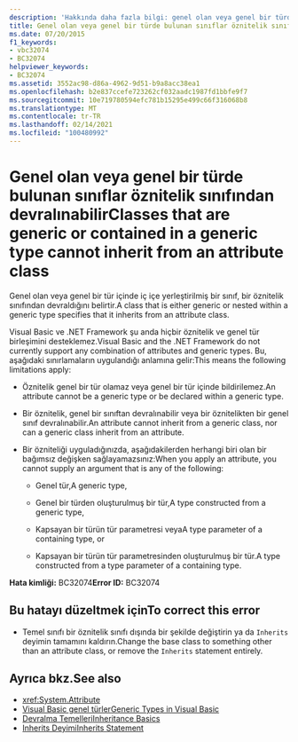 ```yaml
---
description: 'Hakkında daha fazla bilgi: genel olan veya genel bir türde bulunan sınıflar öznitelik sınıfından devralınabilir'
title: Genel olan veya genel bir türde bulunan sınıflar öznitelik sınıfından devralınabilir
ms.date: 07/20/2015
f1_keywords:
- vbc32074
- BC32074
helpviewer_keywords:
- BC32074
ms.assetid: 3552ac98-d86a-4962-9d51-b9a8acc38ea1
ms.openlocfilehash: b2e837ccefe723262cf032aadc1987fd1bbfe9f7
ms.sourcegitcommit: 10e719780594efc781b15295e499c66f316068b8
ms.translationtype: MT
ms.contentlocale: tr-TR
ms.lasthandoff: 02/14/2021
ms.locfileid: "100480992"
---
```

# <a name="classes-that-are-generic-or-contained-in-a-generic-type-cannot-inherit-from-an-attribute-class"></a><span data-ttu-id="7eef4-103">Genel olan veya genel bir türde bulunan sınıflar öznitelik sınıfından devralınabilir</span><span class="sxs-lookup"><span data-stu-id="7eef4-103">Classes that are generic or contained in a generic type cannot inherit from an attribute class</span></span>

<span data-ttu-id="7eef4-104">Genel olan veya genel bir tür içinde iç içe yerleştirilmiş bir sınıf, bir öznitelik sınıfından devraldığını belirtir.</span><span class="sxs-lookup"><span data-stu-id="7eef4-104">A class that is either generic or nested within a generic type specifies that it inherits from an attribute class.</span></span>

<span data-ttu-id="7eef4-105">Visual Basic ve .NET Framework şu anda hiçbir öznitelik ve genel tür birleşimini desteklemez.</span><span class="sxs-lookup"><span data-stu-id="7eef4-105">Visual Basic and the .NET Framework do not currently support any combination of attributes and generic types.</span></span> <span data-ttu-id="7eef4-106">Bu, aşağıdaki sınırlamaların uygulandığı anlamına gelir:</span><span class="sxs-lookup"><span data-stu-id="7eef4-106">This means the following limitations apply:</span></span>

- <span data-ttu-id="7eef4-107">Öznitelik genel bir tür olamaz veya genel bir tür içinde bildirilemez.</span><span class="sxs-lookup"><span data-stu-id="7eef4-107">An attribute cannot be a generic type or be declared within a generic type.</span></span>

- <span data-ttu-id="7eef4-108">Bir öznitelik, genel bir sınıftan devralınabilir veya bir öznitelikten bir genel sınıf devralınabilir.</span><span class="sxs-lookup"><span data-stu-id="7eef4-108">An attribute cannot inherit from a generic class, nor can a generic class inherit from an attribute.</span></span>

- <span data-ttu-id="7eef4-109">Bir özniteliği uyguladığınızda, aşağıdakilerden herhangi biri olan bir bağımsız değişken sağlayamazsınız:</span><span class="sxs-lookup"><span data-stu-id="7eef4-109">When you apply an attribute, you cannot supply an argument that is any of the following:</span></span>

  - <span data-ttu-id="7eef4-110">Genel tür,</span><span class="sxs-lookup"><span data-stu-id="7eef4-110">A generic type,</span></span>

  - <span data-ttu-id="7eef4-111">Genel bir türden oluşturulmuş bir tür,</span><span class="sxs-lookup"><span data-stu-id="7eef4-111">A type constructed from a generic type,</span></span>

  - <span data-ttu-id="7eef4-112">Kapsayan bir türün tür parametresi veya</span><span class="sxs-lookup"><span data-stu-id="7eef4-112">A type parameter of a containing type, or</span></span>

  - <span data-ttu-id="7eef4-113">Kapsayan bir türün tür parametresinden oluşturulmuş bir tür.</span><span class="sxs-lookup"><span data-stu-id="7eef4-113">A type constructed from a type parameter of a containing type.</span></span>

<span data-ttu-id="7eef4-114">**Hata kimliği:** BC32074</span><span class="sxs-lookup"><span data-stu-id="7eef4-114">**Error ID:** BC32074</span></span>

## <a name="to-correct-this-error"></a><span data-ttu-id="7eef4-115">Bu hatayı düzeltmek için</span><span class="sxs-lookup"><span data-stu-id="7eef4-115">To correct this error</span></span>

- <span data-ttu-id="7eef4-116">Temel sınıfı bir öznitelik sınıfı dışında bir şekilde değiştirin ya da `Inherits` deyimin tamamını kaldırın.</span><span class="sxs-lookup"><span data-stu-id="7eef4-116">Change the base class to something other than an attribute class, or remove the `Inherits` statement entirely.</span></span>

## <a name="see-also"></a><span data-ttu-id="7eef4-117">Ayrıca bkz.</span><span class="sxs-lookup"><span data-stu-id="7eef4-117">See also</span></span>

- <xref:System.Attribute>
- [<span data-ttu-id="7eef4-118">Visual Basic genel türler</span><span class="sxs-lookup"><span data-stu-id="7eef4-118">Generic Types in Visual Basic</span></span>](../programming-guide/language-features/data-types/generic-types.md)
- [<span data-ttu-id="7eef4-119">Devralma Temelleri</span><span class="sxs-lookup"><span data-stu-id="7eef4-119">Inheritance Basics</span></span>](../programming-guide/language-features/objects-and-classes/inheritance-basics.md)
- [<span data-ttu-id="7eef4-120">Inherits Deyimi</span><span class="sxs-lookup"><span data-stu-id="7eef4-120">Inherits Statement</span></span>](../language-reference/statements/inherits-statement.md)
